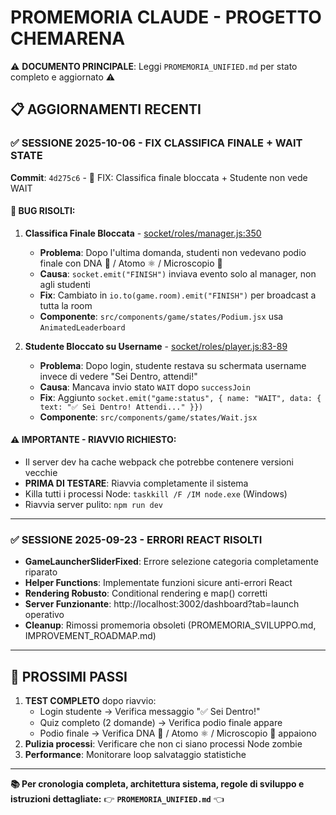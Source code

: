 # PROMEMORIA CLAUDE - PROGETTO CHEMARENA

⚠️ **DOCUMENTO PRINCIPALE**: Leggi `PROMEMORIA_UNIFIED.md` per stato completo e aggiornato ⚠️

## 📋 AGGIORNAMENTI RECENTI

### ✅ **SESSIONE 2025-10-06 - FIX CLASSIFICA FINALE + WAIT STATE**
**Commit**: `4d275c6` - 🐛 FIX: Classifica finale bloccata + Studente non vede WAIT

#### 🎯 BUG RISOLTI:

1. **Classifica Finale Bloccata** - [socket/roles/manager.js:350](socket/roles/manager.js#L350)
   - **Problema**: Dopo l'ultima domanda, studenti non vedevano podio finale con DNA 🧬 / Atomo ⚛️ / Microscopio 🔬
   - **Causa**: `socket.emit("FINISH")` inviava evento solo al manager, non agli studenti
   - **Fix**: Cambiato in `io.to(game.room).emit("FINISH")` per broadcast a tutta la room
   - **Componente**: `src/components/game/states/Podium.jsx` usa `AnimatedLeaderboard`

2. **Studente Bloccato su Username** - [socket/roles/player.js:83-89](socket/roles/player.js#L83-L89)
   - **Problema**: Dopo login, studente restava su schermata username invece di vedere "Sei Dentro, attendi!"
   - **Causa**: Mancava invio stato `WAIT` dopo `successJoin`
   - **Fix**: Aggiunto `socket.emit("game:status", { name: "WAIT", data: { text: "✅ Sei Dentro! Attendi..." }})`
   - **Componente**: `src/components/game/states/Wait.jsx`

#### ⚠️ IMPORTANTE - RIAVVIO RICHIESTO:
- Il server dev ha cache webpack che potrebbe contenere versioni vecchie
- **PRIMA DI TESTARE**: Riavvia completamente il sistema
- Killa tutti i processi Node: `taskkill /F /IM node.exe` (Windows)
- Riavvia server pulito: `npm run dev`

---

### ✅ **SESSIONE 2025-09-23 - ERRORI REACT RISOLTI**
- **GameLauncherSliderFixed**: Errore selezione categoria completamente riparato
- **Helper Functions**: Implementate funzioni sicure anti-errori React
- **Rendering Robusto**: Conditional rendering e map() corretti
- **Server Funzionante**: http://localhost:3002/dashboard?tab=launch operativo
- **Cleanup**: Rimossi promemoria obsoleti (PROMEMORIA_SVILUPPO.md, IMPROVEMENT_ROADMAP.md)

---

## 🎯 PROSSIMI PASSI
1. **TEST COMPLETO** dopo riavvio:
   - Login studente → Verifica messaggio "✅ Sei Dentro!"
   - Quiz completo (2 domande) → Verifica podio finale appare
   - Podio finale → Verifica DNA 🧬 / Atomo ⚛️ / Microscopio 🔬 appaiono
2. **Pulizia processi**: Verificare che non ci siano processi Node zombie
3. **Performance**: Monitorare loop salvataggio statistiche

---

**📚 Per cronologia completa, architettura sistema, regole di sviluppo e istruzioni dettagliate:**
👉 **`PROMEMORIA_UNIFIED.md`** 👈